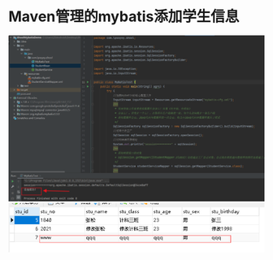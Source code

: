 # Maven管理的mybatis添加学生信息  
![image](https://github.com/GuiZhouAndroid/ShoolMybatisDemo/blob/main/picture/1.%E6%B5%8B%E8%AF%95%E7%B1%BB%E6%88%AA%E5%9B%BE.png)  
![image](https://github.com/GuiZhouAndroid/ShoolMybatisDemo/blob/main/picture/2.mysql%E6%95%B0%E6%8D%AE%E6%B7%BB%E5%8A%A0%E7%BB%93%E6%9E%9C.png)
